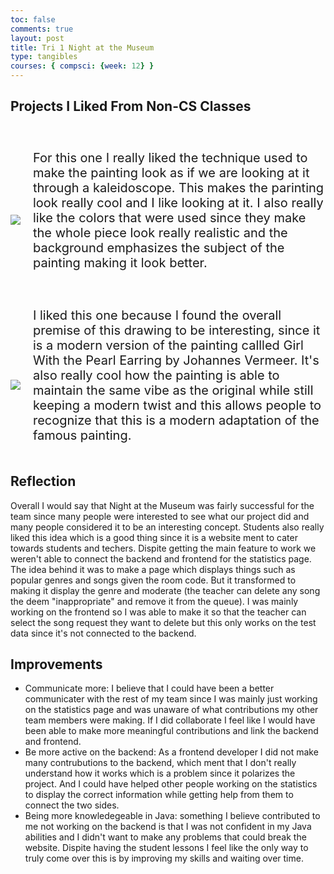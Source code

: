 ```yaml
---
toc: false
comments: true
layout: post
title: Tri 1 Night at the Museum
type: tangibles
courses: { compsci: {week: 12} }
---
```


## Projects I Liked From Non-CS Classes

<html>
  <style>
  .container {
    display: flex;
    align-items: center;
    justify-content: center;
  }
  img {
    max-width: 100%;
    max-height:100%;
    float: right;
  }
  .text {
    font-size: 20px;
    padding-left: 20px;
    padding-top: 20px;
    float: right;
  }
  </style>
  <body>
    <div class="container">
      <div class="image">
        <img src="https://github.com/Ishi-Singh/AP-CSA/assets/82348259/50596d71-6c00-48c0-b548-0709d1e53613">
      </div>
      <div class="text">
        <p>For this one I really liked the technique used to make the painting look as if we are looking at it through a kaleidoscope. This makes the parinting look really cool and I like looking at it. I also really like the colors that were used since they make the whole piece look really realistic and the background emphasizes the subject of the painting making it look better.</p>
      </div>
    </div>
  </body>
</html>

<html>
  <style>
  .container {
    display: flex;
    align-items: center;
    justify-content: center;
  }
  img {
    max-width: 100%;
    max-height:100%;
    float: right;
    padding-top: 50px;
  }
  .text {
    font-size: 20px;
    padding-left: 20px;
    padding-top: 20px;
    float: right;
  }
  </style>
  <body>
    <div class="container">
      <div class="image">
        <img src="https://github.com/Ishi-Singh/AP-CSA/assets/82348259/0d05a608-09a9-4086-bc85-eefe07e8b858">
      </div>
      <div class="text">
        <p>I liked this one because I found the overall premise of this drawing to be interesting, since it is a modern version of the painting callled Girl With the Pearl Earring by Johannes Vermeer. It's also really cool how the painting is able to maintain the same vibe as the original while still keeping a modern twist and this allows people to recognize that this is a modern adaptation of the famous painting.</p>
      </div>
    </div>
  </body>
</html>

## Reflection

Overall I would say that Night at the Museum was fairly successful for the team since many people were interested to see what our project did and many people considered it to be an interesting concept. Students also really liked this idea which is a good thing since it is a website ment to cater towards students and techers. Dispite getting the main feature to work we weren't able to connect the backend and frontend for the statistics page. The idea behind it was to make a page which displays things such as popular genres and songs given the room code. But it transformed to making it display the genre and moderate (the teacher can delete any song the deem "inappropriate" and remove it from the queue). I was mainly working on the frontend so I was able to make it so that the teacher can select the song request they want to delete but this only works on the test data since it's not connected to the backend.

## Improvements

- Communicate more: I believe that I could have been a better communicater with the rest of my team since I was mainly just working on the statistics page and was unaware of what contributions my other team members were making. If I did collaborate I feel like I would have been able to make more meaningful contributions and link the backend and frontend.
- Be more active on the backend: As a frontend developer I did not make many contrubutions to the backend, which ment that I don't really understand how it works which is a problem since it polarizes the project. And I could have helped other people working on the statistics to display the correct information while getting help from them to connect the two sides.
- Being more knowledegeable in Java: something I believe contributed to me not working on the backend is that I was not confident in my Java abilities and I didn't want to make any problems that could break the website. Dispite having the student lessons I feel like the only way to truly come over this is by improving my skills and waiting over time. 
